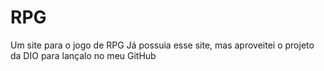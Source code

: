 # RPG
Um site para o jogo de RPG
Já possuia esse site, mas aproveitei o projeto da DIO para lançalo no meu GitHub
